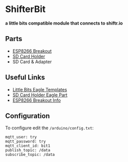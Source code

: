 # ShifterBit

**a little bits compatible module that connects to shiftr.io**

## Parts

- [ESP8266 Breakout](http://www.mouser.ch/ProductDetail/Adafruit/2471/?qs=sGAEpiMZZMuJ3l9lTgMBp%2frnoxsPagxMQVIxc1X%252bEHbnrRJkxRVMMQ%3d%3d)
- [SD Card Holder](http://www.mouser.ch/ProductDetail/Molex/47352-1001/?qs=sGAEpiMZZMuJakaoiLiBpqoYXsE4YrD3r%2fU0grh%2fJ8Q%3d)
- SD Card & Adapter

## Useful Links

- [Little Bits Eagle Templates](https://github.com/littleBitsbitLab/HDK-eagle-templates-libraries)
- [SD Card Holder Eagle Part](http://www.eaglecentral.ca/forums/index.php?t=msg&th=48291&start=0&e7001add2d4226236598bac9739173f3)
- [ESP8266 Breakout Info](https://learn.adafruit.com/adafruit-huzzah-esp8266-breakout/overview)

## Configuration

To configure edit the `/arduino/config.txt`:

```
mqtt_user: try
mqtt_password: try
mqtt_client_id: bit1
publish_topic: /data
subscribe_topic: /data
```
